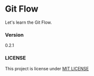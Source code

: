 # Git Flow

Let's learn the Git Flow.

### Version

0.2.1

### LICENSE

This project is license under [MIT LICENSE](LICENSE)
